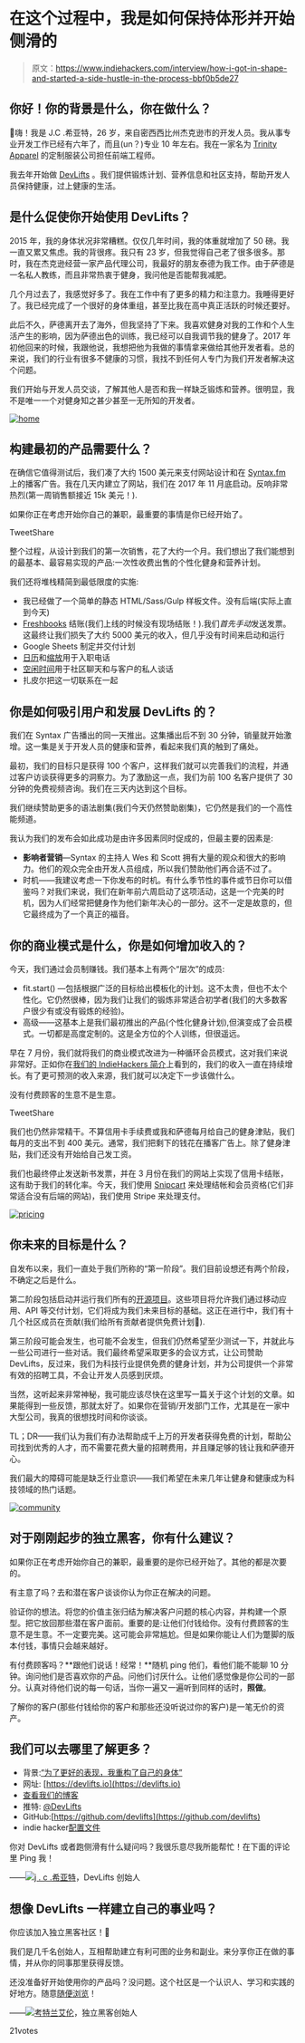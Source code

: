 # 在这个过程中，我是如何保持体形并开始侧滑的

> 原文：<https://www.indiehackers.com/interview/how-i-got-in-shape-and-started-a-side-hustle-in-the-process-bbf0b5de27>

## 你好！你的背景是什么，你在做什么？

👋嗨！我是 J.C .希亚特，26 岁，来自密西西比州杰克逊市的开发人员。我从事专业开发工作已经有六年了，而且(un？)专业 10 年左右。我在一家名为 [Trinity Apparel](https://trinity-apparel.com) 的定制服装公司担任前端工程师。

我去年开始做 [DevLifts](https://devlifts.io/) 。我们提供锻炼计划、营养信息和社区支持，帮助开发人员保持健康，过上健康的生活。

## 是什么促使你开始使用 DevLifts？

2015 年，我的身体状况非常糟糕。仅仅几年时间，我的体重就增加了 50 磅。我一直又累又焦虑。我的背很疼。我只有 23 岁，但我觉得自己老了很多很多。那时，我在杰克逊经营一家产品代理公司，我最好的朋友泰德为我工作。由于萨德是一名私人教练，而且非常热衷于健身，我问他是否能帮我减肥。

几个月过去了，我感觉好多了。我在工作中有了更多的精力和注意力。我睡得更好了。我已经完成了一个很好的身体重组，甚至比我在高中真正活跃的时候还要好。

此后不久，萨德离开去了海外，但我坚持了下来。我喜欢健身对我的工作和个人生活产生的影响，因为萨德出色的训练，我已经可以自我调节我的健身了。2017 年初他回来的时候，我跟他说，我想把他为我做的事情拿来做给其他开发者看。总的来说，我们的行业有很多不健康的习惯，我找不到任何人专门为我们开发者解决这个问题。

我们开始与开发人员交谈，了解其他人是否和我一样缺乏锻炼和营养。很明显，我不是唯一一个对健身知之甚少甚至一无所知的开发者。

[![home](img/2c9aa39c1cb31fc5fba760622ee84192.png)](https://devlifts.io/) 

## 构建最初的产品需要什么？

在确信它值得测试后，我们凑了大约 1500 美元来支付网站设计和在 [Syntax.fm](https://syntax.fm/show/020/fitness-nutrition-and-losing-weight) 上的播客广告。我在几天内建立了网站，我们在 2017 年 11 月底启动。反响非常热烈(第一周销售额接近 15k 美元！).

如果你正在考虑开始你自己的兼职，最重要的事情是你已经开始了。

TweetShare

整个过程，从设计到我们的第一次销售，花了大约一个月。我们想出了我们能想到的最基本、最容易实现的产品:一次性收费出售的个性化健身和营养计划。

我们还将堆栈精简到最低限度的实施:

*   我已经做了一个简单的静态 HTML/Sass/Gulp 样板文件。没有后端(实际上直到今天)
*   [Freshbooks](https://freshbooks.com) 结账(我们上线的时候没有现场结账！).我们*首先手动*发送发票。这最终让我们损失了大约 5000 美元的收入，但几乎没有时间来启动和运行
*   Google Sheets 制定并交付计划
*   [日历](https://calendly.com)和[缩放](https://zoom.us)用于入职电话
*   [空闲时间](https://slack.com)用于社区聊天和与客户的私人谈话
*   扎皮尔把这一切联系在一起

## 你是如何吸引用户和发展 DevLifts 的？

我们在 Syntax 广告播出的同一天推出。这集播出后不到 30 分钟，销量就开始激增。这一集是关于开发人员的健康和营养，看起来我们真的触到了痛处。

最初，我们的目标只是获得 100 个客户，这样我们就可以完善我们的流程，并通过客户访谈获得更多的洞察力。为了激励这一点，我们为前 100 名客户提供了 30 分钟的免费视频咨询。我们在三天内达到这个目标。

我们继续赞助更多的语法剧集(我们今天仍然赞助剧集)，它仍然是我们的一个高性能频道。

我认为我们的发布会如此成功是由许多因素同时促成的，但最主要的因素是:

*   **影响者营销**—Syntax 的主持人 Wes 和 Scott 拥有大量的观众和很大的影响力。他们的观众完全由开发人员组成，所以我们赞助他们再合适不过了。
*   时机——我建议考虑一下你发布的时机。有什么季节性的事件或节日你可以借鉴吗？对我们来说，我们在新年前六周启动了这项活动，这是一个完美的时机，因为人们经常把健身作为他们新年决心的一部分。这不一定是故意的，但它最终成为了一个真正的福音。

## 你的商业模式是什么，你是如何增加收入的？

今天，我们通过会员制赚钱。我们基本上有两个“层次”的成员:

*   fit.start() —包括根据广泛的目标给出模板化的计划。这不太贵，但也不太个性化。它仍然很棒，因为我们让我们的锻炼非常适合初学者(我们的大多数客户很少有或没有锻炼的经验)。
*   高级——这基本上是我们最初推出的产品(个性化健身计划),但演变成了会员模式。一切都是高度定制的。这是全方位的个人训练，但很遥远。

早在 7 月份，我们就将我们的商业模式改进为一种循环会员模式，这对我们来说非常好。正如你在[我们的 IndieHackers 简介](https://www.indiehackers.com/product/devlifts/revenue)上看到的，我们的收入一直在持续增长。有了更可预测的收入来源，我们就可以决定下一步该做什么。

没有付费顾客的生意不是生意。

TweetShare

我们也仍然非常精干。不算信用卡手续费或我和萨德每月给自己的健身津贴，我们每月的支出不到 400 美元。通常，我们把剩下的钱花在播客广告上。除了健身津贴，我们还没有开始给自己发工资。

我们也最终停止发送新书发票，并在 3 月份在我们的网站上实现了信用卡结账，这有助于我们的转化率。今天，我们使用 [Snipcart](https://snipcart.com) 来处理结帐和会员资格(它们非常适合没有后端的网站)，我们使用 Stripe 来处理支付。

[![pricing](img/09e998698a4862388e9fee6c64569f76.png)](https://devlifts.io/) 

## 你未来的目标是什么？

自发布以来，我们一直处于我们所称的“第一阶段”。我们目前设想还有两个阶段，不确定之后是什么。

第二阶段包括启动并运行我们所有的[开源项目](https://github.com/DevLifts)。这些项目将允许我们通过移动应用、API 等交付计划，它们将成为我们未来目标的基础。这正在进行中，我们有十几个社区成员在贡献(我们给所有贡献者提供免费计划🙂).

第三阶段可能会发生，也可能不会发生，但我们仍然希望至少测试一下，并就此与一些公司进行一些对话。我们最终希望采取更多的会议方式，让公司赞助 DevLifts，反过来，我们为科技行业提供免费的健身计划，并为公司提供一个非常有效的招聘工具，不会让开发人员感到厌烦。

当然，这听起来非常神秘，我可能应该尽快在这里写一篇关于这个计划的文章。如果能得到一些反馈，那就太好了。如果你在营销/开发部门工作，尤其是在一家中大型公司，我真的很想找时间和你谈谈。

TL；DR——我们认为我们有办法帮助成千上万的开发者获得免费的计划，帮助公司找到优秀的人才，而不需要花费大量的招聘费用，并且赚足够的钱让我和萨德开心。

我们最大的障碍可能是缺乏行业意识——我们希望在未来几年让健身和健康成为科技领域的热门话题。

[![community](img/104fc1e5f6941bd0f92a82ee8ef5afbd.png)](https://devlifts.io/) 

## 对于刚刚起步的独立黑客，你有什么建议？

如果你正在考虑开始你自己的兼职，最重要的是你已经开始了。其他的都是次要的。

有主意了吗？去和潜在客户谈谈你认为你正在解决的问题。

验证你的想法。将您的价值主张归结为解决客户问题的核心内容，并构建一个原型。把它放回那些潜在客户面前。重要的是:让他们付钱给你。没有付费顾客的生意不是生意。不一定要完美。这可能会非常尴尬。但是如果你能让人们为蹩脚的版本付钱，事情只会越来越好。

有付费顾客吗？**跟他们说话！经常！**随机 ping 他们，看他们能不能聊 10 分钟。询问他们是否喜欢你的产品。问他们讨厌什么。让他们感觉像是你公司的一部分。认真对待他们说的每一句话，当你一遍又一遍听到同样的话时，**照做**。

了解你的客户(那些付钱给你的客户和那些还没听说过你的客户)是一笔无价的资产。

## 我们可以去哪里了解更多？

*   背景:[“为了更好的表现，我重构了自己的身体”](https://medium.com/@jchiatt/i-refactored-my-body-for-better-performance-ab83f08f0c9f)
*   网址: [https://devlifts.io](https://devlifts.io)
*   [查看我们的博客](https://medium.com/devlifts)
*   推特: [@DevLifts](https://twitter.com/devlifts)
*   GitHub:[https://github.com/devlifts](https://github.com/devlifts)
*   indie hacker[配置文件](https://www.indiehackers.com/product/devlifts)

你对 DevLifts 或者跑侧滑有什么疑问吗？我很乐意尽我所能帮忙！在下面的评论里 Ping 我！

——[<picture id="ember7998501" class="user-avatar ember-view user-link__avatar">![](img/82bd3bb4769a3aa1cd13889ee7c0fa91.png)</picture>j . c .希亚特](/jchiatt?id=XlCnvsiB4LO45tHecpoQC0HXYpt2)，DevLifts 创始人

## 想像 DevLifts 一样建立自己的事业吗？

你应该加入独立黑客社区！🤗

我们是几千名创始人，互相帮助建立有利可图的业务和副业。来分享你正在做的事情，并从你的同事那里获得反馈。

还没准备好开始使用你的产品吗？没问题。这个社区是一个认识人、学习和实践的好地方。随意[随便浏览](/)！

——[<picture id="ember7998506" class="user-avatar ember-view user-link__avatar">![](img/82bd3bb4769a3aa1cd13889ee7c0fa91.png)</picture>考特兰艾伦](/csallen?id=ibTLPyjwVebnZjMGKvz6ztarnuV2)，独立黑客创始人

21votes